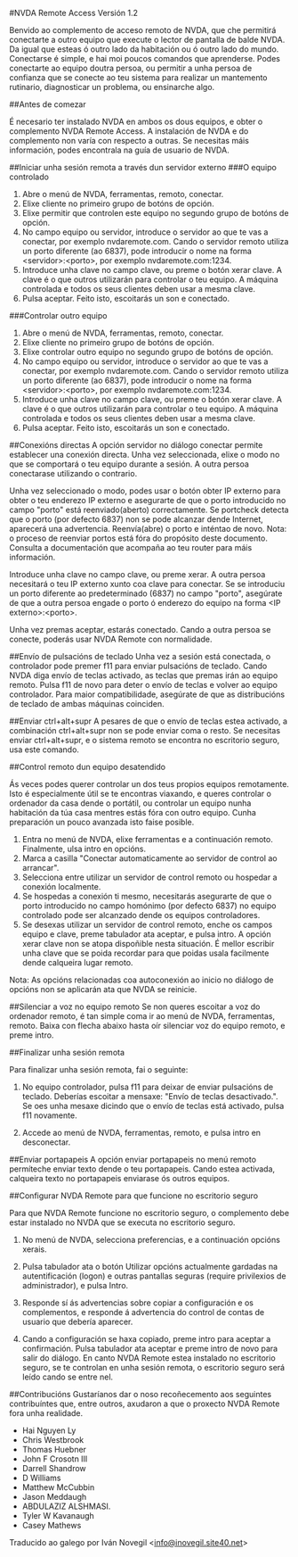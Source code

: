 ﻿#NVDA Remote Access
Versión 1.2

Benvido ao complemento de acceso remoto de NVDA, que che permitirá conectarte a outro equipo que execute o lector de pantalla de balde NVDA. Da igual que esteas ó outro lado da habitación ou ó outro lado do mundo. Conectarse é simple, e hai moi poucos comandos que aprenderse. Podes conectarte ao equipo doutra persoa, ou permitir a unha persoa de confianza que se conecte ao teu sistema para realizar un mantemento rutinario, diagnosticar un problema, ou ensinarche algo.

##Antes de comezar

É necesario ter instalado NVDA en ambos os dous equipos, e obter o complemento NVDA Remote Access.
A instalación de NVDA e do complemento non varía con respecto a outras. Se necesitas máis información, podes encontrala na guía de usuario de NVDA.

##Iniciar unha sesión remota a través dun servidor externo
###O equipo controlado
1. Abre o menú de NVDA, ferramentas, remoto, conectar.
2. Elixe cliente no primeiro grupo de botóns de opción.
3. Elixe permitir que controlen este equipo no segundo grupo de botóns de opción.
4. No campo equipo ou servidor, introduce o servidor ao que te vas a conectar, por exemplo nvdaremote.com. Cando o servidor remoto utiliza un porto diferente (ao 6837), pode introducir o nome na forma &lt;servidor&gt;:&lt;porto&gt;, por exemplo nvdaremote.com:1234.
5. Introduce unha clave no campo clave, ou preme o botón xerar clave.
A clave é o que outros utilizarán para controlar o teu equipo.
A máquina controlada e todos os seus clientes deben usar a mesma clave.
6. Pulsa aceptar. Feito isto, escoitarás un son e conectado.

###Controlar outro equipo
1. Abre o menú de NVDA, ferramentas, remoto, conectar.
2. Elixe cliente no primeiro grupo de botóns de opción.
3. Elixe controlar outro equipo no segundo grupo de botóns de opción.
4. No campo equipo ou servidor, introduce o servidor ao que te vas a conectar, por exemplo nvdaremote.com. Cando o servidor remoto utiliza un porto diferente (ao 6837), pode introducir o nome na forma &lt;servidor&gt;:&lt;porto&gt;, por exemplo nvdaremote.com:1234.
5. Introduce unha clave no campo clave, ou preme o botón xerar clave.
A clave é o que outros utilizarán para controlar o teu equipo.
A máquina controlada e todos os seus clientes deben usar a mesma clave.
6. Pulsa aceptar. Feito isto, escoitarás un son e conectado.

##Conexións directas
A opción servidor no diálogo conectar permite establecer una conexión directa.
Unha vez seleccionada, elixe o modo no que se comportará o teu equipo durante a sesión.
A outra persoa conectarase utilizando o contrario.

Unha vez seleccionado o modo, podes usar o botón obter IP externo para obter o teu enderezo IP externo e asegurarte de que o porto introducido no campo "porto" está reenviado(aberto) correctamente.
Se portcheck detecta que o porto (por defecto 6837) non se pode alcanzar dende Internet, aparecerá una advertencia.
Reenvía(abre) o porto e inténtao de novo.
Nota: o proceso de reenviar portos está fóra do propósito deste documento. Consulta a documentación que acompaña ao teu router para máis información.

Introduce unha clave no campo clave, ou preme xerar. A outra persoa necesitará o teu IP externo xunto coa clave para conectar. Se se introduciu un porto diferente ao predeterminado (6837) no campo "porto", asegúrate de que a outra persoa engade o porto ó enderezo do equipo na forma &lt;IP externo&gt;:&lt;porto&gt;.

Unha vez premas aceptar, estarás conectado.
Cando a outra persoa se conecte, poderás usar NVDA Remote con normalidade.

##Envío de pulsacións de teclado
Unha vez a sesión está conectada, o controlador pode premer f11 para enviar pulsacións de teclado.
Cando NVDA diga envío de teclas activado, as teclas que premas irán ao equipo remoto. Pulsa f11 de novo para deter o envío de teclas e volver ao equipo controlador.
Para maior compatibilidade, asegúrate de que as distribucións de teclado de ambas máquinas coinciden.

##Enviar ctrl+alt+supr
A pesares de que o envío de teclas estea activado, a combinación ctrl+alt+supr non se pode enviar coma o resto.
Se necesitas enviar ctrl+alt+supr, e o sistema remoto se encontra no escritorio seguro, usa este comando.

##Control remoto dun equipo desatendido

Ás veces podes querer controlar un dos teus propios equipos remotamente. Isto é especialmente útil se te encontras viaxando, e queres controlar o ordenador da casa dende o portátil, ou controlar un equipo nunha habitación da túa casa mentres estás fóra con outro equipo. Cunha preparación un pouco avanzada isto faise posible.

1. Entra no menú de NVDA, elixe ferramentas e a continuación remoto. Finalmente, ulsa intro en opcións.
2. Marca a casilla "Conectar automaticamente ao servidor de control ao arrancar".
3. Selecciona entre utilizar un servidor de control remoto ou hospedar a conexión localmente.
4. Se hospedas a conexión ti mesmo, necesitarás asegurarte de que o porto introducido no campo homónimo (por defecto 6837) no equipo controlado pode ser alcanzado dende os equipos controladores.
5. Se desexas utilizar un servidor de control remoto, enche os campos equipo e clave, preme tabulador ata aceptar, e pulsa intro. A opción xerar clave non se atopa dispoñible nesta situación. É mellor escribir unha clave que se poida recordar para que poidas usala facilmente dende calqueira lugar remoto.

Nota: As opcións relacionadas coa autoconexión ao inicio no diálogo de opcións non se aplicarán ata que NVDA se reinicie.


##Silenciar a voz no equipo remoto
Se non queres escoitar a voz do ordenador remoto, é tan simple coma ir ao menú de NVDA, ferramentas, remoto. Baixa con flecha abaixo hasta oír silenciar voz do equipo remoto, e preme intro.

##Finalizar unha sesión remota

Para finalizar unha sesión remota, fai o seguinte:

1. No equipo controlador, pulsa f11 para deixar de enviar pulsacións de teclado. Deberías escoitar a mensaxe: "Envío de teclas desactivado.". Se oes unha mesaxe dicindo que o envío de teclas está activado, pulsa f11 novamente.

2. Accede ao menú de NVDA, ferramentas, remoto, e pulsa intro en desconectar.

##Enviar portapapeis
A opción enviar portapapeis no menú remoto permíteche enviar texto dende o teu portapapeis.
Cando estea activada, calqueira texto no portapapeis enviarase ós outros equipos.

##Configurar NVDA Remote para que funcione no escritorio seguro

Para que NVDA Remote funcione no escritorio seguro, o complemento debe estar instalado no NVDA que se executa no escritorio seguro.

1. No menú de NVDA, selecciona preferencias, e a continuación opcións xerais.

2. Pulsa tabulador ata o botón Utilizar opcións actualmente gardadas na autentificación (logon) e outras pantallas seguras (require privilexios de administrador), e pulsa Intro.

3. Responde sí ás advertencias sobre copiar a configuración e os complementos, e responde á advertencia do control de contas de usuario que debería aparecer.

4. Cando a configuración se haxa copiado, preme intro para aceptar a confirmación. Pulsa tabulador ata aceptar e preme intro de novo para salir do diálogo.
En canto NVDA Remote estea instalado no escritorio seguro, se te controlan en unha sesión remota,
o escritorio seguro será leído cando se entre nel.

##Contribucións
Gustaríanos dar o noso recoñecemento aos seguintes contribuíntes que, entre outros, axudaron a que o proxecto NVDA Remote fora unha realidade.

* Hai Nguyen Ly
* Chris Westbrook
* Thomas Huebner
* John F Crosotn III
* Darrell Shandrow
* D Williams
* Matthew McCubbin
* Jason Meddaugh
* ABDULAZIZ ALSHMASI.
* Tyler W Kavanaugh
* Casey Mathews

Traducido ao galego por Iván Novegil &lt;info@inovegil.site40.net&gt;